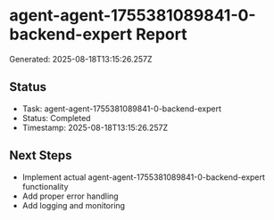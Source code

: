 # agent-agent-1755381089841-0-backend-expert Report

Generated: 2025-08-18T13:15:26.257Z

## Status
- Task: agent-agent-1755381089841-0-backend-expert
- Status: Completed
- Timestamp: 2025-08-18T13:15:26.257Z

## Next Steps
- Implement actual agent-agent-1755381089841-0-backend-expert functionality
- Add proper error handling
- Add logging and monitoring
